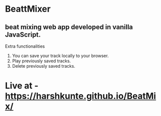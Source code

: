 # BeattMixer

## beat mixing web app developed in vanilla JavaScript.

Extra functionalities

1. You can save your track locally to your browser.
2. Play previously saved tracks.
3. Delete previously saved tracks.

# Live at - https://harshkunte.github.io/BeatMix/
